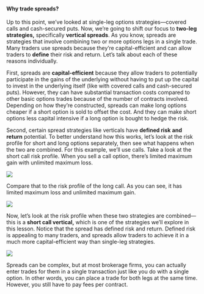 #### Why trade spreads?

Up to this point, we’ve looked at single-leg options strategies—covered calls and cash-secured puts. Now, we’re going to shift our focus to **two-leg strategies,** specifically **vertical spreads**. As you know, spreads are strategies that involve combining two or more options legs in a single trade. Many traders use spreads because they’re capital-efficient and can allow traders to **define** their risk and return. Let’s talk about each of these reasons individually.

First, spreads are  **capital-efficient** because they allow traders to potentially participate in the gains of the underlying without having to put up the capital to invest in the underlying itself (like with covered calls and cash-secured puts). However, they can have substantial transaction costs compared to other basic options trades because of the number of contracts involved. Depending on how they’re constructed, spreads can make long options cheaper if a short option is sold to offset the cost. And they can make short options less capital intensive if a long option is bought to hedge the risk.

Second, certain spread strategies like verticals have  **defined risk**  **and return** potential. To better understand how this works, let’s look at the risk profile for short and long options separately, then see what happens when the two are combined. For this example, we’ll use calls. Take a look at the short call risk profile. When you sell a call option, there’s limited maximum gain with unlimited maximum loss.

![](https://education.ameritrade.com/content/cms/images/BDTO_Lesson_5.10.01.jpg)

Compare that to the risk profile of the long call. As you can see, it has limited maximum loss and unlimited maximum gain.

![](https://education.ameritrade.com/content/cms/images/BDTO_Lesson_5.10.02.jpg)

Now, let’s look at the risk profile when these two strategies are combined—this is a **short call vertical,** which is one of the strategies we’ll explore in this lesson. Notice that the spread has defined risk and return. Defined risk is appealing to many traders, and spreads allow traders to achieve it in a much more capital-efficient way than single-leg strategies.

![](https://education.ameritrade.com/content/cms/images/BDTO_Lesson_5.10.03.jpg)

Spreads can be complex, but at most brokerage firms, you can actually enter trades for them in a single transaction just like you do with a single option. In other words, you can place a trade for both legs at the same time. However, you still have to pay fees per contract.


<!--stackedit_data:
eyJoaXN0b3J5IjpbNTY2NzI2NTY1XX0=
-->
